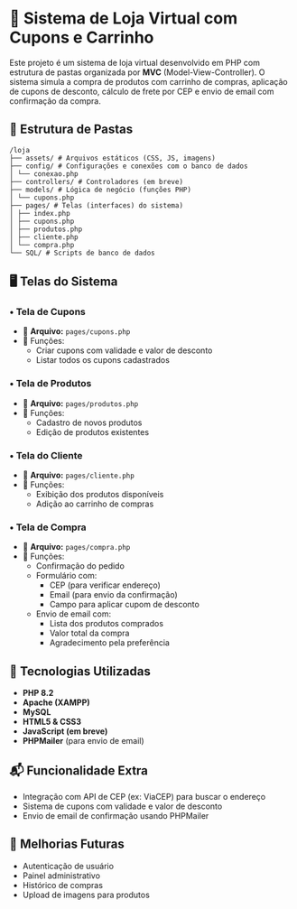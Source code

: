 # 🛒 Sistema de Loja Virtual com Cupons e Carrinho

Este projeto é um sistema de loja virtual desenvolvido em PHP com estrutura de pastas organizada por **MVC** (Model-View-Controller). O sistema simula a compra de produtos com carrinho de compras, aplicação de cupons de desconto, cálculo de frete por CEP e envio de email com confirmação da compra.

## 📁 Estrutura de Pastas
```
/loja
├── assets/ # Arquivos estáticos (CSS, JS, imagens)
├── config/ # Configurações e conexões com o banco de dados
│ └── conexao.php
├── controllers/ # Controladores (em breve)
├── models/ # Lógica de negócio (funções PHP)
│ └── cupons.php
├── pages/ # Telas (interfaces) do sistema)
│ ├── index.php
│ ├── cupons.php
│ ├── produtos.php
│ ├── cliente.php
│ └── compra.php
└── SQL/ # Scripts de banco de dados
```
## 🖥️ Telas do Sistema

### • Tela de Cupons
- 📄 **Arquivo:** `pages/cupons.php`
- 🔧 Funções:
  - Criar cupons com validade e valor de desconto
  - Listar todos os cupons cadastrados

### • Tela de Produtos
- 📄 **Arquivo:** `pages/produtos.php`
- 🔧 Funções:
  - Cadastro de novos produtos
  - Edição de produtos existentes

### • Tela do Cliente
- 📄 **Arquivo:** `pages/cliente.php`
- 🔧 Funções:
  - Exibição dos produtos disponíveis
  - Adição ao carrinho de compras

### • Tela de Compra
- 📄 **Arquivo:** `pages/compra.php`
- 🔧 Funções:
  - Confirmação do pedido
  - Formulário com:
    - CEP (para verificar endereço)
    - Email (para envio da confirmação)
    - Campo para aplicar cupom de desconto
  - Envio de email com:
    - Lista dos produtos comprados
    - Valor total da compra
    - Agradecimento pela preferência

## 🔧 Tecnologias Utilizadas

- **PHP 8.2**
- **Apache (XAMPP)**
- **MySQL**
- **HTML5 & CSS3**
- **JavaScript (em breve)**
- **PHPMailer** (para envio de email)

## 📬 Funcionalidade Extra

- Integração com API de CEP (ex: ViaCEP) para buscar o endereço
- Sistema de cupons com validade e valor de desconto
- Envio de email de confirmação usando PHPMailer

## 🚧 Melhorias Futuras

- Autenticação de usuário
- Painel administrativo
- Histórico de compras
- Upload de imagens para produtos
